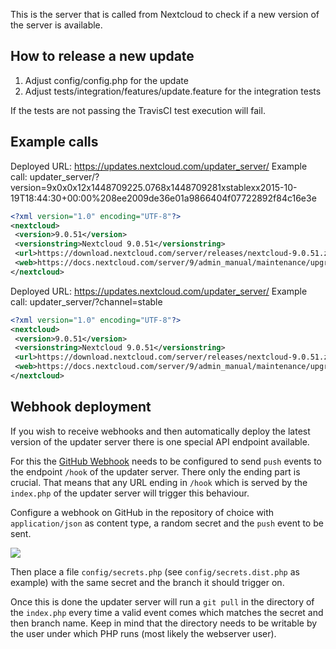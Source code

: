 This is the server that is called from Nextcloud to check if a new version of the server is available.

## How to release a new update

1. Adjust config/config.php for the update
2. Adjust tests/integration/features/update.feature for the integration tests

If the tests are not passing the TravisCI test execution will fail.

## Example calls

Deployed URL: https://updates.nextcloud.com/updater_server/
Example call: updater_server/?version=9x0x0x12x1448709225.0768x1448709281xstablexx2015-10-19T18:44:30+00:00%208ee2009de36e01a9866404f07722892f84c16e3e
```xml
<?xml version="1.0" encoding="UTF-8"?>
<nextcloud>
 <version>9.0.51</version>
 <versionstring>Nextcloud 9.0.51</versionstring>
 <url>https://download.nextcloud.com/server/releases/nextcloud-9.0.51.zip</url>
 <web>https://docs.nextcloud.com/server/9/admin_manual/maintenance/upgrade.html</web>
</nextcloud>
```

Deployed URL: https://updates.nextcloud.com/updater_server/
Example call: updater_server/?channel=stable
```xml
<?xml version="1.0" encoding="UTF-8"?>
<nextcloud>
 <version>9.0.51</version>
 <versionstring>Nextcloud 9.0.51</versionstring>
 <url>https://download.nextcloud.com/server/releases/nextcloud-9.0.51.zip</url>
 <web>https://docs.nextcloud.com/server/9/admin_manual/maintenance/upgrade.html</web>
</nextcloud>
```

## Webhook deployment

If you wish to receive webhooks and then automatically deploy the latest version of the updater server there is one special API endpoint available.

For this the [GitHub Webhook](https://developer.github.com/webhooks/) needs to be configured to send `push` events to the endpoint `/hook` of the updater server. There only the ending part is crucial. That means that any URL ending in `/hook` which is served by the `index.php` of the updater server will trigger this behaviour.

Configure a webhook on GitHub in the repository of choice with `application/json` as content type, a random secret and the `push` event to be sent.

![](docs/webhook.png)

Then place a file `config/secrets.php` (see `config/secrets.dist.php` as example) with the same secret and the branch it should trigger on.

Once this is done the updater server will run a `git pull` in the directory of the `index.php` every time a valid event comes which matches the secret and then branch name. Keep in mind that the directory needs to be writable by the user under which PHP runs (most likely the webserver user).
